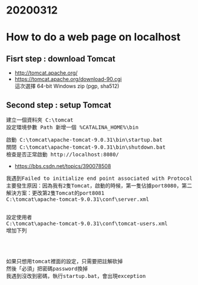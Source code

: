 # 20200312
# How to do a web page on localhost

## Fisrt step : download Tomcat
* http://tomcat.apache.org/
* https://tomcat.apache.org/download-90.cgi <br>
這次選擇 64-bit Windows zip (pgp, sha512)

## Second step : setup Tomcat
<pre>
建立一個資料夾 C:\tomcat
設定環境參數 Path 新增一個 %CATALINA_HOME%\bin
</pre>
<pre>
啟動 C:\tomcat\apache-tomcat-9.0.31\bin\startup.bat
關閉 C:\tomcat\apache-tomcat-9.0.31\bin\shutdown.bat
檢查是否正常啟動 http://localhost:8080/
</pre>
* https://bbs.csdn.net/topics/390078508
<pre>
我遇到Failed to initialize end point associated with ProtocolHandler ["http-apr-8080"]
主要發生原因：因為我有2隻Tomcat，啟動的時候，第一隻佔據port8080，第二隻也佔據port8080
解決方案：更改第2隻Tomcat的port8081
C:\tomcat\apache-tomcat-9.0.31\conf\server.xml
<Connector port="8081" protocol="HTTP/1.1"
               connectionTimeout="20000"
               redirectPort="8443" />
</pre>
<pre>
設定使用者
C:\tomcat\apache-tomcat-9.0.31\conf\tomcat-users.xml
增加下列
<role rolename="manager-gui"/>
<role rolename="admin-gui"/>
<user username="manager-gui" password="manager-gui" roles="manager-gui"/>
<user username="admin-gui" password="admin-gui" roles="admin-gui"/>
如果只想用tomcat裡面的設定，只需要把註解砍掉
然後「必須」把密碼password換掉
我遇到沒改到密碼，執行startup.bat，會出現exception
</pre>
<pre>

</pre>
